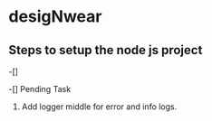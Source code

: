 # desigNwear

## Steps to setup the node js project

-[]

-[] Pending Task

1.  Add logger middle for error and info logs.
